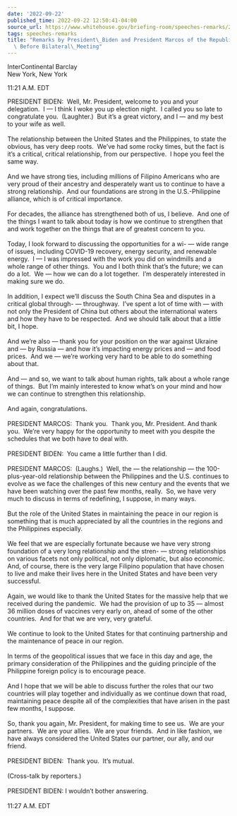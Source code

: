 ```yaml
---
date: '2022-09-22'
published_time: 2022-09-22 12:50:41-04:00
source_url: https://www.whitehouse.gov/briefing-room/speeches-remarks/2022/09/22/remarks-by-president-biden-and-president-marcos-of-the-republic-of-the-philippines-before-bilateral-meeting/
tags: speeches-remarks
title: "Remarks by President\_Biden and President Marcos of the Republic of the Philippines\
  \ Before Bilateral\_Meeting"
---
```

 
InterContinental Barclay  
New York, New York

11:21 A.M. EDT

PRESIDENT BIDEN:  Well, Mr. President, welcome to you and your
delegation.  I — I think I woke you up election night.  I called you so
late to congratulate you.  (Laughter.)  But it’s a great victory, and I
— and my best to your wife as well.  
   
The relationship between the United States and the Philippines, to state
the obvious, has very deep roots.  We’ve had some rocky times, but the
fact is it’s a critical, critical relationship, from our perspective.  I
hope you feel the same way.   
   
And we have strong ties, including millions of Filipino Americans who
are very proud of their ancestry and desperately want us to continue to
have a strong relationship.  And our foundations are strong in the
U.S.-Philippine alliance, which is of critical importance.  
   
For decades, the alliance has strengthened both of us, I believe.  And
one of the things I want to talk about today is how we continue to
strengthen that and work together on the things that are of greatest
concern to you.   
   
Today, I look forward to discussing the opportunities for a wi- — wide
range of issues, including COVID-19 recovery, energy security, and
renewable energy.  I — I was impressed with the work you did on
windmills and a whole range of other things.  You and I both think
that’s the future; we can do a lot.  We — how we can do a lot together. 
I’m desperately interested in making sure we do.   
   
In addition, I expect we’ll discuss the South China Sea and disputes in
a critical global through- — throughway.  I’ve spent a lot of time with
— with not only the President of China but others about the
international waters and how they have to be respected.  And we should
talk about that a little bit, I hope.  
   
And we’re also — thank you for your position on the war against Ukraine
and — by Russia — and how it’s impacting energy prices and — and food
prices.  And we — we’re working very hard to be able to do something
about that.   
   
And — and so, we want to talk about human rights, talk about a whole
range of things.  But I’m mainly interested to know what’s on your mind
and how we can continue to strengthen this relationship.  
   
And again, congratulations.  
   
PRESIDENT MARCOS:  Thank you.  Thank you, Mr. President. And thank you. 
We’re very happy for the opportunity to meet with you despite the
schedules that we both have to deal with.  
   
PRESIDENT BIDEN:  You came a little further than I did.  
   
PRESIDENT MARCOS:  (Laughs.)  Well, the — the relationship — the
100-plus-year-old relationship between the Philippines and the U.S.
continues to evolve as we face the challenges of this new century and
the events that we have been watching over the past few months, really. 
So, we have very much to discuss in terms of redefining, I suppose, in
many ways.   
   
But the role of the United States in maintaining the peace in our region
is something that is much appreciated by all the countries in the
regions and the Philippines especially.  
   
We feel that we are especially fortunate because we have very strong
foundation of a very long relationship and the stren- — strong
relationships on various facets not only political, not only diplomatic,
but also economic.  And, of course, there is the very large Filipino
population that have chosen to live and make their lives here in the
United States and have been very successful.   
   
Again, we would like to thank the United States for the massive help
that we received during the pandemic.  We had the provision of up to 35
— almost 36 million doses of vaccines very early on, ahead of some of
the other countries.  And for that we are very, very grateful.  
   
We continue to look to the United States for that continuing partnership
and the maintenance of peace in our region.   
   
In terms of the geopolitical issues that we face in this day and age,
the primary consideration of the Philippines and the guiding principle
of the Philippine foreign policy is to encourage peace.   
   
And I hope that we will be able to discuss further the roles that our
two countries will play together and individually as we continue down
that road, maintaining peace despite all of the complexities that have
arisen in the past few months, I suppose.   
   
So, thank you again, Mr. President, for making time to see us.  We are
your partners.  We are your allies.  We are your friends.  And in like
fashion, we have always considered the United States our partner, our
ally, and our friend.  
   
PRESIDENT BIDEN:  Thank you.  It’s mutual.  
   
(Cross-talk by reporters.)  
   
PRESIDENT BIDEN: I wouldn’t bother answering.  
   
11:27 A.M. EDT

